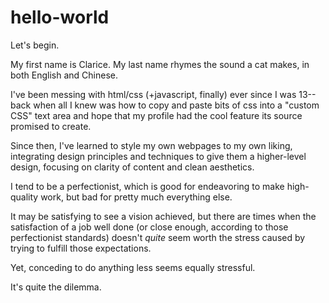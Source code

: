 # hello-world
Let's begin.

My first name is Clarice. My last name rhymes the sound a cat makes, in both English and Chinese.

I've been messing with html/css (+javascript, finally) ever since I was 13--back when all I knew was how to copy and paste bits of css into a "custom CSS" text area and hope that my profile had the cool feature its source promised to create. 

Since then, I've learned to style my own webpages to my own liking, integrating design principles and techniques to give them a higher-level design, focusing on clarity of content and clean aesthetics.

I tend to be a perfectionist, which is good for endeavoring to make high-quality work, but bad for pretty much everything else. 

It may be satisfying to see a vision achieved, but there are times when the satisfaction of a job well done (or close enough, according to those perfectionist standards) doesn't _quite_ seem worth the stress caused by trying to fulfill those expectations. 

Yet, conceding to do anything less seems equally stressful. 

It's quite the dilemma.
